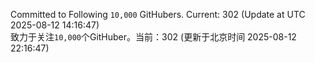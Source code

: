 Committed to Following `10,000` GitHubers. Current: <!-- FOLLOWING_COUNT -->302<!-- FOLLOWING_COUNT --> (Update at UTC <!-- LAST_UPDATED -->2025-08-12 14:16:47<!-- LAST_UPDATED -->)<br>
致力于关注`10,000`个GitHuber。当前：<!-- FOLLOWING_COUNT -->302<!-- FOLLOWING_COUNT --> (更新于北京时间 <!-- LAST_UPDATED_CST -->2025-08-12 22:16:47<!-- LAST_UPDATED_CST -->)
